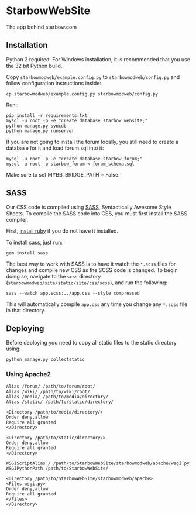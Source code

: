 # StarbowWebSite


The app behind starbow.com


## Installation

Python 2 required. For Windows installation, it is recommended that you use the 32 bit Python build.

Copy `starbowmodweb/example.config.py` to `starbowmodweb/config.py` and follow configuration instructions inside:

    cp starbowmodweb/example.config.py starbowmodweb/config.py

Run::

    pip install -r requirements.txt
    mysql -u root -p -e "create database starbow_website;"
    python manage.py syncdb
    python manage.py runserver

If you are not going to install the forum locally, you still need to create a database for it and load forum.sql into it:

    mysql -u root -p -e "create database starbow_forum;"
    mysql -u root -p starbow_forum < forum_schema.sql

Make sure to set MYBB_BRIDGE_PATH = False.


## SASS

Our CSS code is compiled using [SASS](http://sass-lang.com/), Syntactically Awesome Style Sheets. To compile the SASS code into CSS, you must first install the SASS compiler.

First, [install ruby](https://www.ruby-lang.org/en/downloads/) if you do not have it installed.

To install sass, just run:

    gem install sass

The best way to work with SASS is to have it watch the `*.scss` files for changes and compile new CSS as the SCSS code is changed. To begin doing so, navigate to the `scss` directory (`starbowmodweb/site/static/site/css/scss`), and run the following:

    sass --watch app.scss:../app.css --style compressed

This will automatically compile `app.css` any time you change any `*.scss` file in that directory.

## Deploying

Before deploying you need to copy all static files to the static directory using:

    python manage.py collectstatic


### Using Apache2

    Alias /forum/ /path/to/forum/root/
    Alias /wiki/ /path/to/wiki/root/
    Alias /media/ /path/to/media/directory/
    Alias /static/ /path/to/static/directory/

    <Directory /path/to/media/directory/>
    Order deny,allow
    Require all granted
    </Directory>

    <Directory /path/to/static/directory/>
    Order deny,allow
    Require all granted
    </Directory>

    WSGIScriptAlias / /path/to/StarbowWebSite/starbowmodweb/apache/wsgi.py
    WSGIPythonPath /path/to/StarbowWebSite/

    <Directory /path/to/StarbowWebSite/starbowmodweb/apache>
    <Files wsgi.py>
    Order deny,allow
    Require all granted
    </Files>
    </Directory>
